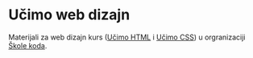 # Učimo web dizajn

Materijali za web dizajn kurs ([Učimo HTML](http://skolakoda.org/kursevi/ucimo-html) i [Učimo CSS](http://skolakoda.org/kursevi/ucimo-css)) u orgranizaciji [Škole koda](https://skolakoda.org/).
